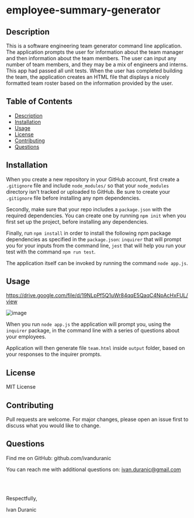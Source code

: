 # employee-summary-generator

## Description

This is a software engineering team generator command line application. The application prompts the user for information about the team manager and then information about the team members. The user can input any number of team members, and they may be a mix of engineers and interns. This app had passed all unit tests. When the user has completed building the team, the application creates an HTML file that displays a nicely formatted team roster based on the information provided by the user.

## Table of Contents
- [Description](#description)
- [Installation](#installation)
- [Usage](#usage)
- [License](#license)
- [Contributing](#contributing)
- [Questions](#questions)

## Installation

When you create a new repository in your GitHub account, first create a `.gitignore` file and include `node_modules/` so that your `node_modules` directory isn't tracked or uploaded to GitHub. Be sure to create your `.gitignore` file before installing any npm dependencies.

Secondly, make sure that your repo includes a `package.json` with the required dependencies. You can create one by running `npm init` when you first set up the project, before installing any dependencies.

Finally, run `npm install` in order to install the following npm package dependencies as specified in the `package.json`:
`inquirer` that will prompt you for your inputs from the command line,
`jest` that will help you run your test with the command `npm run test`.

The application itself can be invoked by running the command `node app.js`.

## Usage

https://drive.google.com/file/d/19NLpPf5Q1uWr84qqE5QaqC4NpAcHxFUL/view

![image](https://user-images.githubusercontent.com/61889668/101307520-b231aa00-3815-11eb-88e5-e06e0d0b7001.png)

When you run `node app.js` the application will prompt you, using the `inquirer` package, in the command line with a series of questions about your employees.

Application will then generate file `team.html` inside `output` folder, based on your responses to the inquirer prompts. 

## License

MIT License

## Contributing

Pull requests are welcome. For major changes, please open an issue first to discuss what you would like to change.

## Questions

Find me on GitHub: github.com/ivanduranic

You can reach me with additional questions on: ivan.duranic@gmail.com

<br><br>

Respectfully,

Ivan Duranic
